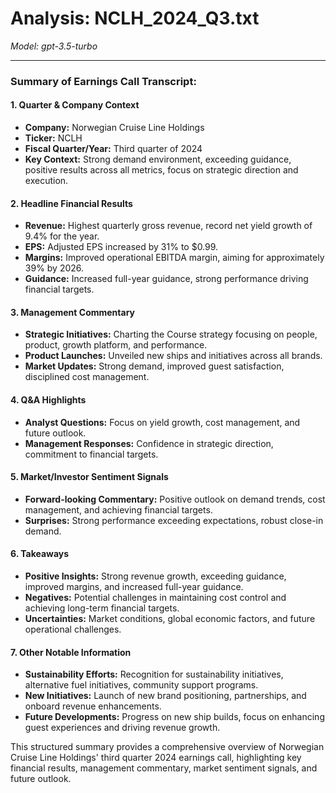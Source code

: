 # Analysis: NCLH_2024_Q3.txt

*Model: gpt-3.5-turbo*

---

### Summary of Earnings Call Transcript:

#### 1. Quarter & Company Context
- **Company:** Norwegian Cruise Line Holdings
- **Ticker:** NCLH
- **Fiscal Quarter/Year:** Third quarter of 2024
- **Key Context:** Strong demand environment, exceeding guidance, positive results across all metrics, focus on strategic direction and execution.

#### 2. Headline Financial Results
- **Revenue:** Highest quarterly gross revenue, record net yield growth of 9.4% for the year.
- **EPS:** Adjusted EPS increased by 31% to $0.99.
- **Margins:** Improved operational EBITDA margin, aiming for approximately 39% by 2026.
- **Guidance:** Increased full-year guidance, strong performance driving financial targets.

#### 3. Management Commentary
- **Strategic Initiatives:** Charting the Course strategy focusing on people, product, growth platform, and performance.
- **Product Launches:** Unveiled new ships and initiatives across all brands.
- **Market Updates:** Strong demand, improved guest satisfaction, disciplined cost management.

#### 4. Q&A Highlights
- **Analyst Questions:** Focus on yield growth, cost management, and future outlook.
- **Management Responses:** Confidence in strategic direction, commitment to financial targets.

#### 5. Market/Investor Sentiment Signals
- **Forward-looking Commentary:** Positive outlook on demand trends, cost management, and achieving financial targets.
- **Surprises:** Strong performance exceeding expectations, robust close-in demand.

#### 6. Takeaways
- **Positive Insights:** Strong revenue growth, exceeding guidance, improved margins, and increased full-year guidance.
- **Negatives:** Potential challenges in maintaining cost control and achieving long-term financial targets.
- **Uncertainties:** Market conditions, global economic factors, and future operational challenges.

#### 7. Other Notable Information
- **Sustainability Efforts:** Recognition for sustainability initiatives, alternative fuel initiatives, community support programs.
- **New Initiatives:** Launch of new brand positioning, partnerships, and onboard revenue enhancements.
- **Future Developments:** Progress on new ship builds, focus on enhancing guest experiences and driving revenue growth.

This structured summary provides a comprehensive overview of Norwegian Cruise Line Holdings' third quarter 2024 earnings call, highlighting key financial results, management commentary, market sentiment signals, and future outlook.